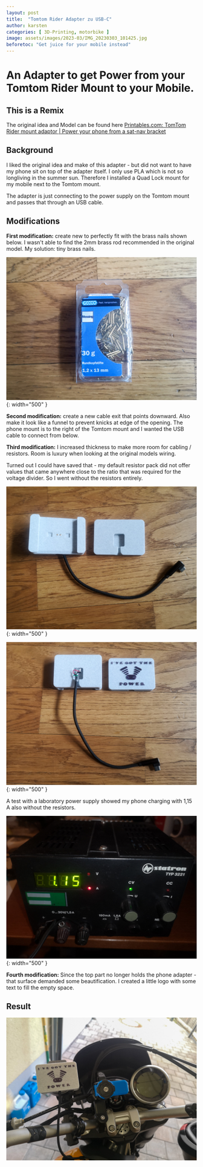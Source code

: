 ```yaml
---
layout: post
title:  "Tomtom Rider Adapter zu USB-C"
author: karsten
categories: [ 3D-Printing, motorbike ]
image: assets/images/2023-03/IMG_20230303_101425.jpg
beforetoc: "Get juice for your mobile instead"
---
```


# An Adapter to get Power from your Tomtom Rider Mount to your Mobile.

## This is a Remix

The original idea and Model can be found here
[Printables.com: TomTom Rider mount adaptor | Power your phone from a sat-nav bracket](https://www.printables.com/de/model/72591-tomtom-rider-mount-adaptor-power-your-phone-from-a)

## Background

I liked the original idea and make of this adapter - but did not want to have my phone sit on top of the adapter itself. I only use PLA which is not so longliving in the summer sun. Therefore I installed a Quad Lock mount for my mobile next to the Tomtom mount.

The adapter is just connecting to the power supply on the Tomtom mount and passes that through an USB cable.


## Modifications


**First modification:** create new  to perfectly fit with the brass nails shown below.
I wasn't able to find the 2mm brass rod recommended in the original model. My solution: tiny brass nails.

![A photograpgh of the brass nails used](/assets/images/2023-03/IMG_20230303_142616.jpg "A photograpgh of the brass nails used"){: width="500" }

**Second modification:** create a new cable exit that points downward. Also make it look like a funnel to prevent knicks at edge of the opening.
The phone mount is to the right of the Tomtom mount and I wanted the USB cable to connect from below.

**Third modification:** I increased thickness to make more room for cabling / resistors. 
Room is luxury when looking at the original models wiring.

Turned out I could have saved that - my default resistor pack did not offer values that came anywhere close to the ratio that was required for the voltage divider.
So I went without the resistors entirely.

![A photograpgh of the open adapter](/assets/images/2023-03/IMG_20230303_101128.jpg "A photograpgh of the open adapter"){: width="500" }

![A photograpgh of the open adapter](/assets/images/2023-03/IMG_20230303_101400.jpg "A photograpgh of the open adapter"){: width="500" }

A test with a laboratory power supply showed my phone charging with 1,15 A also without the resistors.

![A photograpgh of the laboratory power supply measuring the charging current](/assets/images/2023-03/IMG_20230303_141049.jpg "A photograpgh of the laboratory power supply measuring the charging current"){: width="500" }


**Fourth modification:** Since the top part no longer holds the phone adapter - that surface demanded some beautification. I created a little logo with some text to fill the empty space.

## Result

![A photograpgh of the adapter mounted on my bike](/assets/images/2023-03/IMG_20230303_172648.jpg "A photograpgh of the adapter mounted on my bike")